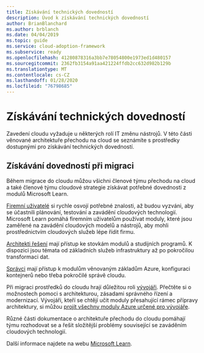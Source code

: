 ```yaml
---
title: Získávání technických dovedností
description: Úvod k získávání technických dovedností
author: BrianBlanchard
ms.author: brblanch
ms.date: 04/04/2019
ms.topic: guide
ms.service: cloud-adoption-framework
ms.subservice: ready
ms.openlocfilehash: 41280878316a3bb7e78054800e1973ed1d480157
ms.sourcegitcommit: 2362fb3154a91aa421224ffdb2cc632d982b129b
ms.translationtype: MT
ms.contentlocale: cs-CZ
ms.lasthandoff: 01/28/2020
ms.locfileid: "76798685"
---
```

# <a name="build-technical-skills"></a>Získávání technických dovedností

Zavedení cloudu vyžaduje u některých rolí IT změnu nástrojů. V této části věnované architektuře přechodu na cloud se seznámíte s prostředky dostupnými pro získávání technických dovedností.

## <a name="migration-skill-building"></a>Získávání dovedností při migraci

Během migrace do cloudu můžou všichni členové týmu přechodu na cloud a také členové týmu cloudové strategie získávat potřebné dovednosti z modulů Microsoft Learn.

[Firemní uživatelé](https://docs.microsoft.com/learn/browse/?roles=business-user) si rychle osvojí potřebné znalosti, až budou vyzváni, aby se účastnili plánování, testování a zavádění cloudových technologií. Microsoft Learn pomáhá firemním uživatelům používat moduly, které jsou zaměřené na zavádění cloudových modelů a nástrojů, aby mohli prostřednictvím cloudových služeb lépe řídit firmu.

[Architekti řešení](https://docs.microsoft.com/learn/browse/?roles=solution-architect) mají přístup ke stovkám modulů a studijních programů. K dispozici jsou témata od základních služeb infrastruktury až po pokročilou transformaci dat.

[Správci](https://docs.microsoft.com/learn/browse/?roles=administrator) mají přístup k modulům věnovaným základům Azure, konfiguraci kontejnerů nebo třeba pokročilé správě cloudu.

Při migraci prostředků do cloudu hrají důležitou roli [vývojáři](https://docs.microsoft.com/learn/browse/?roles=developer&term=infrastructure). Přečtěte si o možnostech pomoci s architekturou, zásadami správného řízení a modernizací. Vývojáři, kteří se chtějí učit moduly přesahující rámec přípravy architektury, si můžou [projít všechny moduly Azure určené pro vývojáře](https://docs.microsoft.com/learn/browse/?roles=developer&products=azure).

Různé části dokumentace o architektuře přechodu do cloudu pomáhají týmu rozhodovat se a řešit složitější problémy související se zaváděním cloudových technologií.

Další informace najdete na webu [Microsoft Learn](https://docs.microsoft.com/learn).
